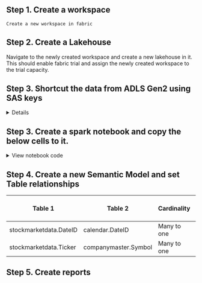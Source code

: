 

## Step 1. Create  a workspace
    Create a new workspace in fabric
## Step 2. Create  a Lakehouse
  Navigate to the newly created workspace and create a new lakehouse in it.
  This should enable fabric trial and assign the newly created workspace to the trial capacity.

## Step 3. Shortcut the data from ADLS Gen2 using SAS keys
<details>
  Navigate to the lakehouse and click on the files section and create a new shortcut


### Shortcut ADLS Gen2


|Setting|Value|
|--|--|
|URL|```https://publicdatamsdndatalake.dfs.core.windows.net/dataset```|
|Connection|Create new connection|
|Connection name|```publicdatastockmarket```|
|Authentication Kind|Shared Access Signature (SAS)|
|SAS token|```sp=rle&st=2024-02-28T15:36:24Z&se=2025-12-31T23:36:24Z&spr=https&sv=2022-11-02&sr=c&sig=D09gESF9Cd0jObLDKSLO%2F1RA1JJGXMlf1W865YDNm1o%3D```|

### Shortcut ADLS Gen2 dataset


|Setting|Value|
|--|--|
|Shortcut Name|dataset|
|URL|```https://publicdatamsdndatalake.dfs.core.windows.net```|
|Sub Path|/dataset|

### Source file statistics

|Table|Source File Count|Source File Size|Source Row Count| Source|
|--|--:|--:|--:|--|
|calendar|1|1.48 mb|20,088|  Calendar data in CSV format |
|companymaster|3|< 1mb|7,175|Downloaded from https://www.nasdaq.com/market-activity/stocks/screener |
|stockmarketdata|8672|1.3 gb| 19,359,931|Downloaded from https://stooq.com/db/h/ |

</details>

## Step 3. Create a spark notebook and copy the below cells to it.
<details>

  <summary>View notebook code</summary>

```
%%sql
DROP TABLE IF EXISTS  csv_calendar;
CREATE TABLE  csv_calendar
(
SQLDate      STRING,
DateID       INT,
WeekID       INT,
Week         STRING,
QuarterID    INT,
Quarter1     STRING,
MonthID      INT,
Month1       STRING,
YearMonthID  INT,
YearMonth    STRING,
WeekDayID    INT,
WeekDay1     STRING,
Year1        INT
) 
USING csv OPTIONS (path "Files/dataset/stockmarket/calendar/calendar.csv", header "true");

DROP TABLE IF EXISTS  csv_companymaster;
CREATE TABLE  csv_companymaster
 (
Symbol        STRING,
Name          STRING,
LastSale      STRING,
NetChange     STRING,
PercentChange STRING,
MarketCap     STRING,
Country       STRING,
IPOYear       STRING,
Volume        STRING,
Sector        STRING,
Industry      STRING
) 
USING csv OPTIONS (path "Files/dataset/stockmarket/companymaster/*.csv",    header "true");

DROP TABLE IF EXISTS  csv_stockmarketdata;
CREATE TABLE  csv_stockmarketdata
 (
    Ticker	     STRING,
    Per          STRING,
    Date         INT,
    Time         STRING,
    Open         DECIMAL(10,4),
    High         DECIMAL(10,4),
    Low          DECIMAL(10,4),
    Close        DECIMAL(10,4),
    Vol          INT,
    OpenInt      INT
) 
USING csv OPTIONS (path "Files/dataset/stockmarket/stockmarketdata/*/*",    header "true")

```

```
%%pyspark
resultsDFcalendar=spark.sql("SELECT CAST(SQLDate as DATE) as SQLDate ,DateID,Week,Quarter1 as Quarter,Month1 as Month,YearMonth,WeekDay1 as WeekDay,Year1 as Year FROM csv_calendar WHERE DateID >= 20000101")
resultsDFcalendar.write.format("delta").mode("overwrite").option("overwriteSchema", "true").save("Tables/calendar")

resultsDFcompanymaster=spark.sql("SELECT Symbol,Name,Country,IPOYear,Sector,Industry,LEFT(Symbol,1) as SymbolStartWith  FROM csv_companymaster")
resultsDFcompanymaster.write.format("delta").mode("overwrite").option("overwriteSchema", "true").save("Tables/companymaster")

resultsDFstockmarketdata=spark.sql("SELECT REPLACE(Ticker,'.US','') as Ticker,Date as DateID,Open,High,Low,Close,Vol,OpenInt FROM csv_stockmarketdata  WHERE Date >= 20000101 AND REPLACE(Ticker,'.US','') IN (SELECT Symbol FROM csv_companymaster)")
resultsDFstockmarketdata.write.format("delta").mode("overwrite").option("overwriteSchema", "true").save("Tables/stockmarketdata")
```

```
%%sql
DROP TABLE IF EXISTS  csv_calendar;
DROP TABLE IF EXISTS  csv_companymaster;
DROP TABLE IF EXISTS  csv_stockmarketdata;
```
</details>


## Step 4. Create a new Semantic Model and set Table relationships

|Table 1|Table 2|Cardinality|Cross-filter direction|Make this relationship acitve|
|--|--|--|--|--|
|stockmarketdata.DateID|calendar.DateID|Many to one|Single|Yes|
|stockmarketdata.Ticker|companymaster.Symbol|Many to one|Single|Yes|



## Step 5. Create reports
